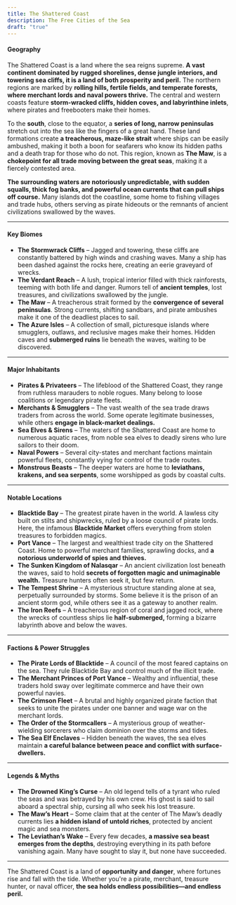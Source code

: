 ```yaml
---
title: The Shattered Coast
description: The Free Cities of the Sea
draft: "true"
---
```

#### **Geography**

The Shattered Coast is a land where the sea reigns supreme. **A vast continent dominated by rugged shorelines, dense jungle interiors, and towering sea cliffs, it is a land of both prosperity and peril.** The northern regions are marked by **rolling hills, fertile fields, and temperate forests, where merchant lords and naval powers thrive.** The central and western coasts feature **storm-wracked cliffs, hidden coves, and labyrinthine inlets**, where pirates and freebooters make their homes.

To the **south**, close to the equator, a **series of long, narrow peninsulas** stretch out into the sea like the fingers of a great hand. These land formations create **a treacherous, maze-like strait** where ships can be easily ambushed, making it both a boon for seafarers who know its hidden paths and a death trap for those who do not. This region, known as **The Maw**, is a **chokepoint for all trade moving between the great seas**, making it a fiercely contested area.

**The surrounding waters are notoriously unpredictable, with sudden squalls, thick fog banks, and powerful ocean currents that can pull ships off course.** Many islands dot the coastline, some home to fishing villages and trade hubs, others serving as pirate hideouts or the remnants of ancient civilizations swallowed by the waves.

---

#### **Key Biomes**

- **The Stormwrack Cliffs** – Jagged and towering, these cliffs are constantly battered by high winds and crashing waves. Many a ship has been dashed against the rocks here, creating an eerie graveyard of wrecks.
- **The Verdant Reach** – A lush, tropical interior filled with thick rainforests, teeming with both life and danger. Rumors tell of **ancient temples**, lost treasures, and civilizations swallowed by the jungle.
- **The Maw** – A treacherous strait formed by the **convergence of several peninsulas**. Strong currents, shifting sandbars, and pirate ambushes make it one of the deadliest places to sail.
- **The Azure Isles** – A collection of small, picturesque islands where smugglers, outlaws, and reclusive mages make their homes. Hidden caves and **submerged ruins** lie beneath the waves, waiting to be discovered.

---

#### **Major Inhabitants**

- **Pirates & Privateers** – The lifeblood of the Shattered Coast, they range from ruthless marauders to noble rogues. Many belong to loose coalitions or legendary pirate fleets.
- **Merchants & Smugglers** – The vast wealth of the sea trade draws traders from across the world. Some operate legitimate businesses, while others **engage in black-market dealings.**
- **Sea Elves & Sirens** – The waters of the Shattered Coast are home to numerous aquatic races, from noble sea elves to deadly sirens who lure sailors to their doom.
- **Naval Powers** – Several city-states and merchant factions maintain powerful fleets, constantly vying for control of the trade routes.
- **Monstrous Beasts** – The deeper waters are home to **leviathans, krakens, and sea serpents**, some worshipped as gods by coastal cults.

---

#### **Notable Locations**

- **Blacktide Bay** – The greatest pirate haven in the world. A lawless city built on stilts and shipwrecks, ruled by a loose council of pirate lords. Here, the infamous **Blacktide Market** offers everything from stolen treasures to forbidden magics.
- **Port Vance** – The largest and wealthiest trade city on the Shattered Coast. Home to powerful merchant families, sprawling docks, and **a notorious underworld of spies and thieves.**
- **The Sunken Kingdom of Nalasqar** – An ancient civilization lost beneath the waves, said to hold **secrets of forgotten magic and unimaginable wealth.** Treasure hunters often seek it, but few return.
- **The Tempest Shrine** – A mysterious structure standing alone at sea, perpetually surrounded by storms. Some believe it is the prison of an ancient storm god, while others see it as a gateway to another realm.
- **The Iron Reefs** – A treacherous region of coral and jagged rock, where the wrecks of countless ships lie **half-submerged,** forming a bizarre labyrinth above and below the waves.

---

#### **Factions & Power Struggles**

- **The Pirate Lords of Blacktide** – A council of the most feared captains on the sea. They rule Blacktide Bay and control much of the illicit trade.
- **The Merchant Princes of Port Vance** – Wealthy and influential, these traders hold sway over legitimate commerce and have their own powerful navies.
- **The Crimson Fleet** – A brutal and highly organized pirate faction that seeks to unite the pirates under one banner and wage war on the merchant lords.
- **The Order of the Stormcallers** – A mysterious group of weather-wielding sorcerers who claim dominion over the storms and tides.
- **The Sea Elf Enclaves** – Hidden beneath the waves, the sea elves maintain **a careful balance between peace and conflict with surface-dwellers.**

---

#### **Legends & Myths**

- **The Drowned King’s Curse** – An old legend tells of a tyrant who ruled the seas and was betrayed by his own crew. His ghost is said to sail aboard a spectral ship, cursing all who seek his lost treasure.
- **The Maw’s Heart** – Some claim that at the center of The Maw’s deadly currents lies **a hidden island of untold riches**, protected by ancient magic and sea monsters.
- **The Leviathan’s Wake** – Every few decades, **a massive sea beast emerges from the depths**, destroying everything in its path before vanishing again. Many have sought to slay it, but none have succeeded.

---

The Shattered Coast is a land of **opportunity and danger**, where fortunes rise and fall with the tide. Whether you're a pirate, merchant, treasure hunter, or naval officer, **the sea holds endless possibilities—and endless peril.**